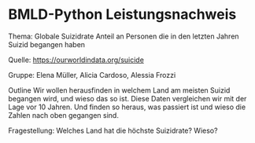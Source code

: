 # BMLD-Python Leistungsnachweis
Thema: Globale Suizidrate
Anteil an Personen die in den letzten Jahren Suizid begangen haben

Quelle:
https://ourworldindata.org/suicide

Gruppe:
Elena Müller, Alicia Cardoso, Alessia Frozzi

Outline
Wir wollen herausfinden in welchem Land am meisten Suizid begangen wird, und wieso das so ist. Diese Daten vergleichen wir mit der Lage vor 10 Jahren. Und finden so heraus, was passiert ist und wieso die Zahlen nach oben gegangen sind. 

Fragestellung:
Welches Land hat die höchste Suizidrate? Wieso?
